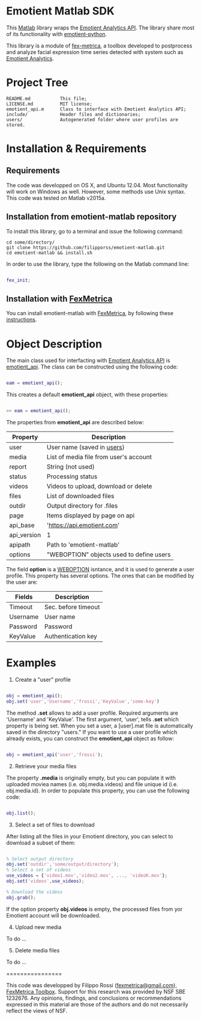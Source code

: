 Emotient Matlab SDK
===========

This [Matlab](http://www.mathworks.com) library wraps the [Emotient Analytics API](https://analytics.emotient.com). The library share most of its functionality with [emotient-python](https://github.com/emotient/emotient-python).

This library is a module of [fex-metrica](fexmetrica.com), a toolbox developed to postprocess and analyze facial expression time series detected with system such as [Emotient Analytics](https://emotient.com).

Project Tree
========

    
    README.md           This file;
    LICENSE.md          MIT license;
    emotient_api.m      Class to interface with Emotient Analytics API;
    include/            Header files and dictionaries;
    users/              Autogenerated folder where user profiles are stored.
    


Installation & Requirements
===========

Requirements
------------

The code was developped on OS X, and Ubuntu 12.04. Most functionality will work on Windows as well. However, some methods use Unix syntax. This code was tested on Matlab v2015a.

Installation from emotient-matlab repository
------------

To install this library, go to a terminal and issue the following command:

```
cd some/directory/
git clone https://github.com/filipporss/emotient-matlab.git
cd emotient-matlab && install.sh

```

In order to use the library, type the following on the Matlab command line:

```Matlab

fex_init;

```

Installation with [FexMetrica](fexmetrica.com)
------------

You can install emotient-matlab with [FexMetrica](fexmetrica.com), by following these [instructions](fexmetrica.com).


Object Description
===============

The main class used for interfacting with [Emotient Analytics API](https://analytics.emotient.com) is [emotient_api](emotient_api.m). The class can be constructed using the following code:

```Matlab

eam = emotient_api();

```

This creates a default **emotient_api** object, with these properties:


```Matlab

>> eam = emotient_api();

```
The properties from **emotient_api** are described below:


| Property    | Description                              |
|------------ | ---------------------------------------- |
| user        | User name (saved in [users](./users))    |
| media       | List of media file from user's account   |
| report      | String (not used)                        |
| status      | Processing status                        |
| videos      | Videos to upload, download or delete     |
| files       | List of downloaded files                 |
| outdir      | Output directory for .files              |
| page        | Items displayed by page on api           |
| api_base    | 'https://api.emotient.com'               |
| api_version | 1                                        |
| apipath     | Path to 'emotient-matlab'                |
| options     | "WEBOPTION" objects used to define users |


The field **option** is a [WEBOPTION](http://www.mathworks.com/help/matlab/ref/weboptions.html) isntance, and it is used to generate a user profile. This property has several options. The ones that can be modified by the user are:


| Fields   | Description         |
| -------- | ------------------- |
| Timeout  | Sec. before timeout |
| Username | User name           |
| Password | Password            |
| KeyValue | Authentication key  |


Examples
================

1. Create a "user" profile

```Matlab

obj = emotient_api();
obj.set('user','Username','frossi','KeyValue','some-key')

```
The method **.set** allows to add a user profile. Required arguments are 'Username' and 'KeyValue'. The first argument, 'user', tells **.set** which property is being set. When you set a user, a [user].mat file is automatically saved in the directory "users." If you want to use a user profile which already exists, you can construct the **emotient_api** object as follow:

```Matlab

obj = emotient_api('user','frossi');

```

2. Retrieve your media files

The property **.media** is originally empty, but you can populate it with uploaded moviea names (i.e. obj.media.videos) and file unique id (i.e. obj.media.id). In order to populate this property, you can use the following code:

```Matlab

obj.list();

```

3. Select a set of files to download

After listing all the files in your Emotient directory, you can select to download a subset of them:

```Matlab

% Select output directory
obj.set('outdir','some/output/directory');
% Select a set of videos
use_videos = {'video1.mov','video2.mov', ..., 'videoK.mov'};
obj.set('videos',use_videos);

% Download the videos
obj.grab();

```

If the option property **obj.videos** is empty, the processed files from yor Emotient account will be downloaded.


4. Upload new media

To do ...

5. Delete media files

To do ... 


================

This code was developped by Filippo Rossi (fexmetrica@gmail.com), [FexMetrica Toolbox](fexmetrica.com). Support for this research was provided by NSF SBE 1232676. Any opinions, findings, and conclusions or recommendations expressed in this material are those of the authors and do not necessarily reflect the views of NSF.

